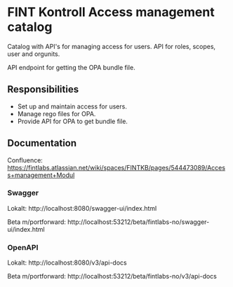 # FINT Kontroll Access management catalog

Catalog with API's for managing access for users.
API for roles, scopes, user and orgunits.


API endpoint for getting the OPA bundle file.
## Responsibilities
- Set up and maintain access for users.
- Manage rego files for OPA.
- Provide API for OPA to get bundle file.

## Documentation
Confluence: https://fintlabs.atlassian.net/wiki/spaces/FINTKB/pages/544473089/Access+management+Modul

### Swagger
Lokalt: http://localhost:8080/swagger-ui/index.html

Beta m/portforward: http://localhost:53212/beta/fintlabs-no/swagger-ui/index.html

### OpenAPI
Lokalt: http://localhost:8080/v3/api-docs

Beta m/portforward: http://localhost:53212/beta/fintlabs-no/v3/api-docs
